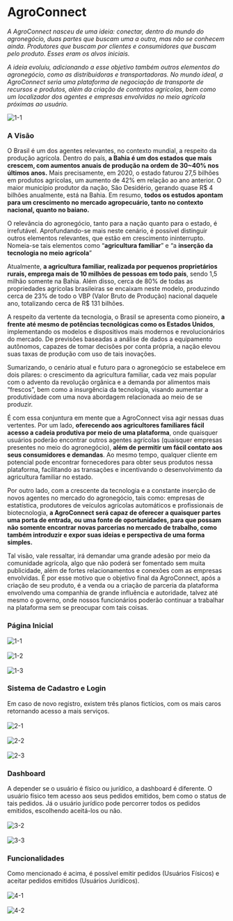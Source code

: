 # AgroConnect

*A AgroConnect nasceu de uma ideia: conectar, dentro do mundo do agronegócio, duas partes que buscam uma a outra, mas não se conhecem ainda. Produtores que buscam por clientes e consumidores que buscam pelo produto. Esses eram os alvos iniciais.*

*A ideia evoluiu, adicionando a esse objetivo também outros elementos do agronegócio, como as distribuidoras e transportadoras. No mundo ideal, a AgroConnect seria uma plataforma de negociação de transporte de recursos e produtos, além da criação de contratos agrícolas, bem como um localizador dos agentes e empresas envolvidas no meio agrícola próximas ao usuário.*

![1-1](https://user-images.githubusercontent.com/94702837/201917022-568fef25-f47d-49e4-b216-6373418e588f.png)


### A Visão

O Brasil é um dos agentes relevantes, no contexto mundial, a respeito da produção agrícola. Dentro do país, **a Bahia é um dos estados que mais crescem,  com aumentos anuais de produção na ordem de 30~40% nos últimos anos.** Mais precisamente, em 2020, o estado faturou 27,5 bilhões em produtos agrícolas, um aumento de 42% em relação ao ano anterior. O maior município produtor da nação, São Desidério, gerando quase R$ 4 bilhões anualmente, está na Bahia. Em resumo, **todos os estudos apontam para um crescimento no mercado agropecuário, tanto no contexto nacional, quanto no baiano.**

O relevância do agronegócio, tanto para a nação quanto para o estado, é irrefutável. Aprofundando-se mais neste cenário, é possível distinguir outros elementos relevantes, que estão em crescimento ininterrupto. Nomeia-se tais elementos como “**agricultura familiar**” e “a **inserção da tecnologia no meio agrícola**”

Atualmente, **a agricultura familiar, realizada por pequenos proprietários rurais, emprega mais de 10 milhões de pessoas em todo país**, sendo 1,5 milhão somente na Bahia. Além disso, cerca de 80% de todas as propriedades agrícolas brasileiras se encaixam neste modelo, produzindo cerca de 23% de todo o VBP (Valor Bruto de Produção) nacional daquele ano, totalizando cerca de R$ 131 bilhões.

A respeito da vertente da tecnologia, o Brasil se apresenta como pioneiro, **a frente até mesmo de potências tecnológicas como os Estados Unidos**, implementando os modelos e dispositivos mais modernos e revolucionários do mercado. De previsões baseadas a análise de dados a equipamento autônomos, capazes de tomar decisões por conta própria, a nação elevou suas taxas de produção com uso de tais inovações.

Sumarizando, o cenário atual e futuro para o agronegócio se estabelece em dois pilares: o crescimento da agricultura familiar, cada vez mais popular com o advento da revolução orgânica e a demanda por alimentos mais “frescos”, bem como a insurgência da tecnologia, visando aumentar a produtividade com uma nova abordagem relacionada ao meio de se produzir.

É com essa conjuntura em mente que a AgroConnect visa agir nessas duas vertentes. Por um lado, **oferecendo aos agricultores familiares fácil acesso a cadeia produtiva por meio de uma plataforma**, onde quaisquer usuários poderão encontrar  outros agentes agrícolas (quaisquer empresas presentes no meio do agronegócio), **além de permitir um fácil contato aos seus consumidores e demandas**. Ao mesmo tempo, qualquer cliente em potencial pode encontrar fornecedores para obter seus produtos nessa plataforma, facilitando as transações e incentivando o desenvolvimento da agricultura familiar no estado.

Por outro lado, com a crescente da tecnologia e a constante inserção de novos agentes no mercado do agronegócio, tais como: empresas de estatística, produtores de veículos agrícolas automáticos e profissionais de biotecnologia, **a AgroConnect será capaz de oferecer a quaisquer partes uma porta de entrada, ou uma fonte de oportunidades, para que possam não somente encontrar novas parcerias no mercado de trabalho, como também introduzir e expor suas ideias e perspectiva de uma forma simples.**

Tal visão, vale ressaltar, irá demandar uma grande adesão por meio da comunidade agrícola, algo que não poderá ser fomentado sem muita publicidade, além de fortes relacionamentos e conexões com as empresas envolvidas. É por esse motivo que o objetivo final da AgroConnect, após a criação de seu produto, é a venda ou a criação de parceria da plataforma envolvendo uma companhia de grande influência e autoridade, talvez até mesmo o governo, onde nossos funcionários poderão continuar a trabalhar na plataforma sem se preocupar com tais coisas.

### Página Inicial
![1-1](https://user-images.githubusercontent.com/94702837/201916858-736619b9-7a61-4f0c-b529-ac121d997c6a.png)
<br></br>
![1-2](https://user-images.githubusercontent.com/94702837/201916881-a28121dd-9087-4784-b701-f5d32c141cbb.png)
<br></br>
![1-3](https://user-images.githubusercontent.com/94702837/201916888-006e6cac-a1c3-4eae-8ba6-a969ecf60a89.png)

### Sistema de Cadastro e Login
Em caso de novo registro, existem três planos fictícios, com os mais caros retornando acesso a mais serviços.
<br></br>
![2-1](https://user-images.githubusercontent.com/94702837/201917312-3ec5a92f-20a3-4d6c-af5f-889274ba169b.png)
<br></br>
![2-2](https://user-images.githubusercontent.com/94702837/201917321-27370e28-af88-4749-b485-9cb0a206fe7f.png)
<br></br>
![2-3](https://user-images.githubusercontent.com/94702837/201917397-fbf87c5f-dd65-4132-a9f3-3742ee8632f2.png)


### Dashboard
A depender se o usuário é físico ou jurídico, a dashboard é diferente. O usuário físico tem acesso aos seus pedidos emitidos, bem como o
status de tais pedidos. Já o usuário jurídico pode percorrer todos os pedidos emitidos, escolhendo aceitá-los ou não.
<br></br>
![3-2](https://user-images.githubusercontent.com/94702837/201917721-2cdf45d8-3226-4920-91b6-1b097fa3cebd.png)
<br></br>
![3-3](https://user-images.githubusercontent.com/94702837/201917746-b95bf84f-72b4-46ac-a3b6-de956c78e50b.png)


### Funcionalidades
Como mencionado é acima, é possível emitir pedidos (Usuários Físicos) e aceitar pedidos emitidos (Usuários Jurídicos).
<br></br>
![4-1](https://user-images.githubusercontent.com/94702837/201917876-f08d9e53-9126-4d41-b1cf-d4946c6bc549.png)
<br></br>
![4-2](https://user-images.githubusercontent.com/94702837/201917889-db06c2ac-30ec-4b21-9223-53b86a63378b.png)
